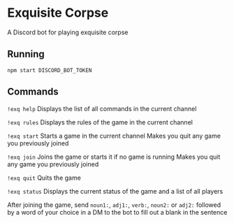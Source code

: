 # Exquisite Corpse

A Discord bot for playing exquisite corpse

## Running

`npm start DISCORD_BOT_TOKEN`

## Commands

`!exq help`
Displays the list of all commands in the current channel

`!exq rules`
Displays the rules of the game in the current channel

`!exq start`
Starts a game in the current channel
Makes you quit any game you previously joined

`!exq join`
Joins the game or starts it if no game is running
Makes you quit any game you previously joined


`!exq quit`
Quits the game

`!exq status`
Displays the current status of the game and a list of all players

After joining the game, send `noun1:`, `adj1:`, `verb:`, `noun2:` or `adj2:` followed by a word of your choice in a DM to the bot to fill out a blank in the sentence
